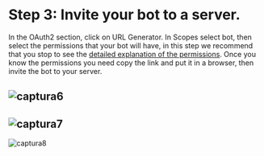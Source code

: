 # Step 3: Invite your bot to a server.

In the OAuth2 section, click on URL Generator. In Scopes select bot, then select the permissions that your bot will have, in this step we recommend that you stop to see the [detailed explanation of the permissions](). Once you know the permissions you need copy the link and put it in a browser, then invite the bot to your server.

![captura6](https://github.com/VictorFloresJuarez/Workshop-Bots-on-Discord/blob/main/Resources/captura6.png?raw=true)
---------------------------------------------------------------------------------------------------------------------
![captura7](https://github.com/VictorFloresJuarez/Workshop-Bots-on-Discord/blob/main/Resources/captura7.png?raw=true)
---------------------------------------------------------------------------------------------------------------------
![captura8](https://github.com/VictorFloresJuarez/Workshop-Bots-on-Discord/blob/main/Resources/captura8.png?raw=true)
